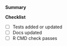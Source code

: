 **Summary**

**Checklist**
- [ ] Tests added or updated
- [ ] Docs updated
- [ ] R CMD check passes
